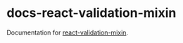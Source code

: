 # docs-react-validation-mixin

Documentation for [react-validation-mixin](https://github.com/jurassix/react-validation-mixin).
